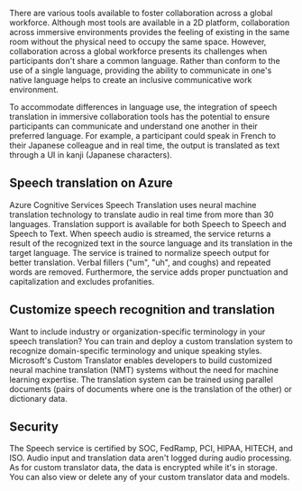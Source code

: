 There are various tools available to foster collaboration across a global workforce. Although most tools are available in a 2D platform, collaboration across immersive environments provides the feeling of existing in the same room without the physical need to occupy the same space. However, collaboration across a global workforce presents its challenges when participants don't share a common language. Rather than conform to the use of a single language, providing the ability to communicate in one's native language helps to create an inclusive communicative work environment.  

To accommodate differences in language use, the integration of speech translation in immersive collaboration tools has the potential to ensure participants can communicate and understand one another in their preferred language. For example, a participant could speak in French to their Japanese colleague and in real time, the output is translated as text through a UI in kanji (Japanese characters).

## Speech translation on Azure

Azure Cognitive Services Speech Translation uses neural machine translation technology to translate audio in real time from more than 30 languages. Translation support is available for both Speech to Speech and Speech to Text. When speech audio is streamed, the service returns a result of the recognized text in the source language and its translation in the target language. The service is trained to normalize speech output for better translation. Verbal fillers ("um", "uh", and coughs) and repeated words are removed. Furthermore, the service adds proper punctuation and capitalization and excludes profanities.

## Customize speech recognition and translation

Want to include industry or organization-specific terminology in your speech translation? You can train and deploy a custom translation system to recognize domain-specific terminology and unique speaking styles. Microsoft's Custom Translator enables developers to build customized neural machine translation (NMT) systems without the need for machine learning expertise. The translation system can be trained using parallel documents (pairs of documents where one is the translation of the other) or dictionary data.

## Security

The Speech service is certified by SOC, FedRamp, PCI, HIPAA, HITECH, and ISO. Audio input and translation data aren't logged during audio processing. As for custom translator data, the data is encrypted while it's in storage. You can also view or delete any of your custom translator data and models.
